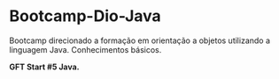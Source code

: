 # Bootcamp-Dio-Java
Bootcamp direcionado a formação em orientação a objetos utilizando a linguagem Java. Conhecimentos básicos.

**GFT Start #5 Java.**

